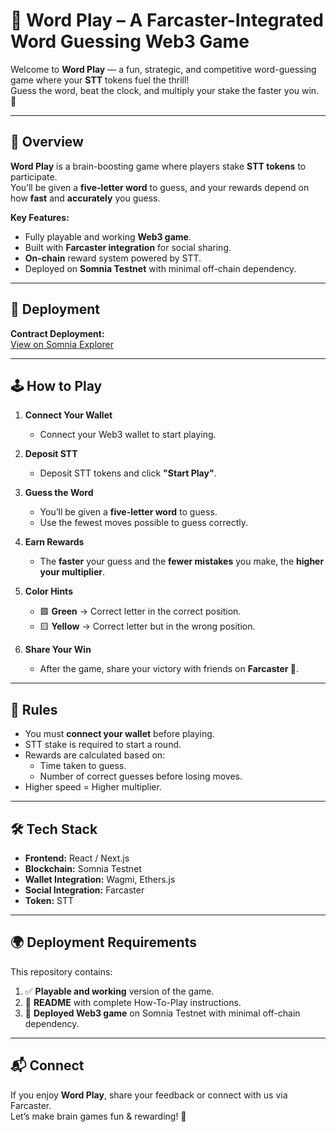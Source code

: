 # 🧠 Word Play – A Farcaster-Integrated Word Guessing Web3 Game

Welcome to **Word Play** — a fun, strategic, and competitive word-guessing game where your **STT** tokens fuel the thrill!  
Guess the word, beat the clock, and multiply your stake the faster you win. 🚀

---

## 🎯 Overview

**Word Play** is a brain-boosting game where players stake **STT tokens** to participate.  
You’ll be given a **five-letter word** to guess, and your rewards depend on how **fast** and **accurately** you guess.

**Key Features:**
- Fully playable and working **Web3 game**.
- Built with **Farcaster integration** for social sharing.
- **On-chain** reward system powered by STT.
- Deployed on **Somnia Testnet** with minimal off-chain dependency.

---

## 🚀 Deployment

**Contract Deployment:**  
[View on Somnia Explorer](https://shannon-explorer.somnia.network/address/0xBFff78BB02925E4D8671D0d90B2a6330fcAedd87)

---

## 🕹 How to Play

1. **Connect Your Wallet**  
   - Connect your Web3 wallet to start playing.

2. **Deposit STT**  
   - Deposit STT tokens and click **"Start Play"**.

3. **Guess the Word**  
   - You’ll be given a **five-letter word** to guess.
   - Use the fewest moves possible to guess correctly.

4. **Earn Rewards**  
   - The **faster** your guess and the **fewer mistakes** you make, the **higher your multiplier**.

5. **Color Hints**  
   - 🟩 **Green** → Correct letter in the correct position.  
   - 🟨 **Yellow** → Correct letter but in the wrong position.  

6. **Share Your Win**  
   - After the game, share your victory with friends on **Farcaster 🚀**.

---

## 📜 Rules

- You must **connect your wallet** before playing.
- STT stake is required to start a round.
- Rewards are calculated based on:
  - Time taken to guess.
  - Number of correct guesses before losing moves.
- Higher speed = Higher multiplier.

---

## 🛠 Tech Stack

- **Frontend:** React / Next.js
- **Blockchain:** Somnia Testnet
- **Wallet Integration:** Wagmi, Ethers.js
- **Social Integration:** Farcaster
- **Token:** STT

---

## 🌍 Deployment Requirements

This repository contains:
1. ✅ **Playable and working** version of the game.
2. 📖 **README** with complete How-To-Play instructions.
3. 🔗 **Deployed Web3 game** on Somnia Testnet with minimal off-chain dependency.

---

## 📬 Connect

If you enjoy **Word Play**, share your feedback or connect with us via Farcaster.  
Let’s make brain games fun & rewarding! 🎉

